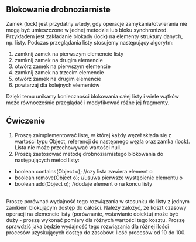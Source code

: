 ## Blokowanie drobnoziarniste
Zamek (lock) jest przydatny wtedy, gdy operacje zamykania/otwierania nie mogą być umieszczone w jednej metodzie lub bloku synchronized. Przykładem jest zakładanie blokady (lock) na elementy struktury danych, np. listy. Podczas przeglądania listy stosujemy następujący algorytm:
1. zamknij zamek na pierwszym elemencie listy
2. zamknij zamek na drugim elemencie
3. otwórz zamek na pierwszym elemencie
4. zamknij zamek na trzecim elemencie
5. otwórz zamek na drugim elemencie
6. powtarzaj dla kolejnych elementów

Dzięki temu unikamy konieczności blokowania całej listy i wiele wątków może równocześnie przeglądać i modyfikować różne jej fragmenty.

## Ćwiczenie
1. Proszę zaimplementować listę, w której każdy węzeł składa się z wartości typu Object, referencji do następnego węzła oraz zamka (lock). Lista nie może przechowywać wartości null.
2. Proszę zastosować metodę drobnoziarnistego blokowania do następujących metod listy:
* boolean contains(Object o); //czy lista zawiera element o
* boolean remove(Object o); //usuwa pierwsze wystąpienie elementu o
* boolean add(Object o); //dodaje element o na koncu listy 
<br/> 
Proszę porównać wydajność tego rozwiązania w stosunku do listy z jednym zamkiem blokującym dostęp do całości. Należy założyć, że koszt czasowy operacji na elemencie listy (porównanie, wstawianie obiektu) może być duży - proszę wykonać pomiary dla różnych wartości tego kosztu. Proszę sprawdzić jaka będzie wydajność tego rozwiązania dla różnej ilości procesów uzyskujących dostęp do zasobów. Ilość procesów od 10 do 100.